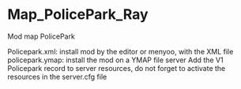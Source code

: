 # Map_PolicePark_Ray
Mod map PolicePark

Policepark.xml:  install mod by the editor or menyoo, with the XML file
policepark.ymap: install the mod on a YMAP file server
Add the V1 Policepark record to server resources, do not forget to activate the resources in the server.cfg file

